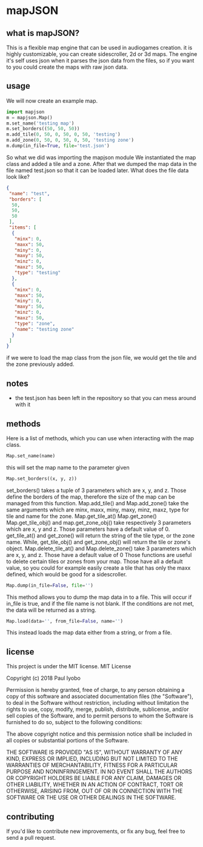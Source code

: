 # mapJSON
## what is mapJSON?
This is a flexible map engine that can be used in audiogames creation.
it is highly customizable, you can create sidescroller, 2d or 3d maps.
The engine it's self uses json when it parses the json data  from the  files, so if you want to you could create the maps with raw json data.
## usage
We will now create an example map.
```python
import mapjson
m = mapjson.Map()
m.set_name('testing map')
m.set_borders((50, 50, 50))
m.add_tile(0, 50, 0, 50, 0, 50, 'testing')
m.add_zone(0, 50, 0, 50, 0, 50, 'testing zone')
m.dump(in_file=True, file='test.json')
```
So what we did was importing the mapjson module
We instantiated the map class and added a tile and a zone. After that we dumped the map data in the file named test.json so that it can be loaded later.
What does the file data look like?
```json
{
 "name": "test",
 "borders": [
  50,
  50,
  50
 ],
 "items": [
  {
   "minx": 0,
   "maxx": 50,
   "miny": 0,
   "maxy": 50,
   "minz": 0,
   "maxz": 50,
   "type": "testing"
  },
  {
   "minx": 0,
   "maxx": 50,
   "miny": 0,
   "maxy": 50,
   "minz": 0,
   "maxz": 50,
   "type": "zone",
   "name": "testing zone"
  }
 ]
}
```
if we were to load  the map class from the json file, we would get the tile and the zone previously added.
## notes
* the test.json has been left in the repository so that you can mess around with it
## methods
Here is a list of methods, which you can use when interacting with the map class.
```python
Map.set_name(name)
```
this will set the map name to the parameter given
```python
Map.set_borders((x, y, z))
```
set_borders() takes a tuple of 3 parameters which are x, y, and z. Those define the borders of the map, therefore the size of the map can be managed from this function.
Map.add_tile() and Map.add_zone() take the same arguments which are
minx, maxx, miny, maxy, minz, maxz, type for tile and name for the zone.
Map.get_tile_at() Map.get_zone() Map.get_tile_obj() and map.get_zone_obj() take respectively 3 parameters which are x, y and z. Those parameters have a default value of 0.
get_tile_at() and get_zone() will return the string of the tile type, or the zone name. While, get_tile_obj() and get_zone_obj() will return the tile or zone's object.
Map.delete_tile_at() and Map.delete_zone() take 3 parameters which are x, y, and z. Those have a default value of 0
Those functions are useful to delete certain tiles or zones from your map.
Those have all a default value, so you could for example easily create a tile that has only the maxx defined, which would be good for a sidescroller.
```python
Map.dump(in_file=False, file='')
```
This method allows you to dump the map data in to a file. This will occur if in_file is true, and if the file name is not blank. If the conditions are not met, the data will be returned as a string.
```python
Map.load(data='', from_file=False, name='')
```
This instead loads the map data either from a string, or from a file.
## license
This project is under the MIT license.
MIT License

Copyright (c) 2018 Paul Iyobo

Permission is hereby granted, free of charge, to any person obtaining a copy
of this software and associated documentation files (the "Software"), to deal
in the Software without restriction, including without limitation the rights
to use, copy, modify, merge, publish, distribute, sublicense, and/or sell
copies of the Software, and to permit persons to whom the Software is
furnished to do so, subject to the following conditions:

The above copyright notice and this permission notice shall be included in all
copies or substantial portions of the Software.

THE SOFTWARE IS PROVIDED "AS IS", WITHOUT WARRANTY OF ANY KIND, EXPRESS OR
IMPLIED, INCLUDING BUT NOT LIMITED TO THE WARRANTIES OF MERCHANTABILITY,
FITNESS FOR A PARTICULAR PURPOSE AND NONINFRINGEMENT. IN NO EVENT SHALL THE
AUTHORS OR COPYRIGHT HOLDERS BE LIABLE FOR ANY CLAIM, DAMAGES OR OTHER
LIABILITY, WHETHER IN AN ACTION OF CONTRACT, TORT OR OTHERWISE, ARISING FROM,
OUT OF OR IN CONNECTION WITH THE SOFTWARE OR THE USE OR OTHER DEALINGS IN THE
SOFTWARE.
## contributing
If you'd like to contribute new improvements, or fix any bug, feel free to send a pull request.